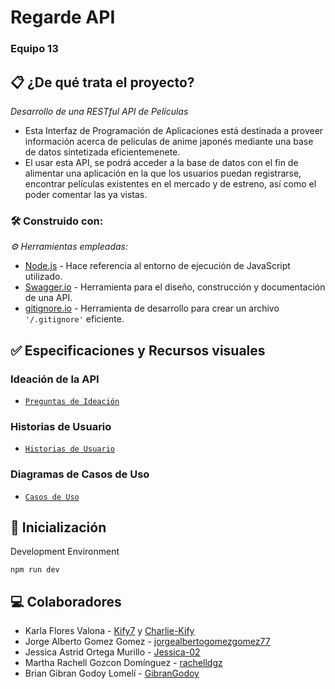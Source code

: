 # Regarde API
### Equipo 13

## 📋 ¿De qué trata el proyecto?

_Desarrollo de una RESTful API de Películas_

* Esta Interfaz de Programación de Aplicaciones está  destinada a proveer información acerca de películas de anime japonés mediante una base de datos sintetizada eficientemenete.
* El usar esta API, se podrá acceder a la base de datos con el fin de alimentar una aplicación en la que los usuarios puedan registrarse, encontrar películas existentes en el mercado y de estreno, así como el poder comentar las ya vistas.

### 🛠️ Construido con:

_⚙️ Herramientas empleadas:_

* [Node.js](https://nodejs.dev/) - Hace referencia al entorno de ejecución de JavaScript utilizado.
* [Swagger.io](https://swagger.io/) - Herramienta para el diseño, construcción y documentación de una API.
* [gitignore.io](https://www.toptal.com/developers/gitignore) - Herramienta de desarrollo para crear un archivo `'/.gitignore'` eficiente.

## ✅ Especificaciones y Recursos visuales

### Ideación de la API
- [`Preguntas de Ideación`](postwork/Ideacion/)

### Historias de Usuario
- [`Historias de Usuario`](postwork/Historias/)

### Diagramas de Casos de Uso
- [`Casos de Uso`](postwork/Casos/)


## 🚀 Inicialización

Development Environment

```
npm run dev
```



## 💻 Colaboradores

* Karla Flores Valona - [Kify7](https://github.com/Kify7) y [Charlie-Kify](https://github.com/Charlie-Kify)
* Jorge Alberto Gomez Gomez - [jorgealbertogomezgomez77](https://github.com/jorgealbertogomezgomez77)
* Jessica Astrid Ortega Murillo - [Jessica-02](https://github.com/Jessica-02)
* Martha Rachell Gozcon Domínguez - [rachelldgz](https://github.com/rachelldgz)
* Brian Gibran Godoy Lomelí - [GibranGodoy](https://github.com/GibranGodoy)
